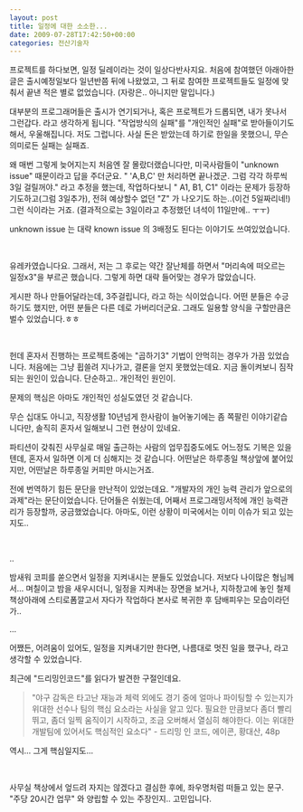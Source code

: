 ```yaml
---
layout: post
title: 일정에 대한 소소한...
date: 2009-07-28T17:42:50+00:00
categories: 전산기술자
---
```

<p>프로젝트를 하다보면, 일정 딜레이라는 것이 일상다반사지요. 처음에 참여했던 아래아한글은 출시예정일보다 일년반쯤 뒤에 나왔었고, 그 뒤로 참여한 프로젝트들도 일정에 맞춰서 끝낸 적은 별로 없었습니다. (자랑은.. 아니지만 말입니다.)</p>
<p>대부분의 프로그래머들은 출시가 연기되거나, 혹은 프로젝트가 드롭되면,&nbsp;내가 못나서 그런갑다. 라고 생각하게 됩니다. "작업방식의 실패"를 "개인적인 실패"로 받아들이기도 해서, 우울해집니다. 저도 그럽니다. 사실 돈은 받았는데&nbsp;하기로 한일을 못했으니, 무슨 의미로든 실패는&nbsp;실패죠.</p>
<p>왜 매번 그렇게 늦어지는지&nbsp;처음엔 잘 몰랐더랬습니다만, 미국사람들이&nbsp;"unknown issue" 때문이라고 답을 주더군요. " 'A,B,C' 만 처리하면 끝나겠군. 그럼 각각 하루씩 3일 걸릴꺼야." 라고 추정을 했는데, 작업하다보니 " A1, B1, C1" 이라는 문제가 등장하기도하고(그럼 3일추가), 전혀 예상할수 없던 "Z" 가 나오기도 하는..(이건 5일짜리네!) 그런 식이라는 거죠. (결과적으로는 3일이라고 추정했던 녀석이 11일만에.. ㅜㅜ)</p>
<p>unknown issue 는 대략 known issue 의 3배정도 된다는 이야기도 쓰여있었습니다.</p>
<p>&nbsp;</p>
<p>유레카였습니다요. 그래서, 저는 그 후로는 약간 잘난체를 하면서 "머리속에 떠오르는 일정x3"을 부르곤 했습니다. 그렇게 하면 대략 들어맞는 경우가 많았습니다. </p>
<p>게시판 하나 만들어달라는데, 3주걸립니다, 라고 하는 식이었습니다.&nbsp;어떤 분들은 수긍하기도 했지만, 어떤 분들은 다른 데로 가버리더군요. 그래도 일용할 양식을 구할만큼은 벌수 있었습니다.ㅎㅎ</p>
<p>&nbsp;</p>
<p>헌데 혼자서 진행하는 프로젝트중에는 "곱하기3" 기법이 안먹히는 경우가 가끔 있었습니다. 처음에는 그냥 휩쓸려 지나가고, 결론을 얻지 못했었는데요. 지금 돌이켜보니 짐작되는 원인이 있습니다. 단순하고.. 개인적인 원인이.</p>
<p>문제의 핵심은 아마도 개인적인 성실도였던 것 같습니다.&nbsp;</p>
<p>무슨 십대도 아니고, 직장생활 10년넘게 한사람이 늘어놓기에는 좀 쪽팔린 이야기같습니다만, 솔직히 혼자서 일해보니 그런 현상이 있네요.</p>
<p>파티션이 갖춰진 사무실로 매일 출근하는 사람의&nbsp;업무집중도에도 어느정도 기복은 있을텐데, 혼자서 일하면 이게 더 심해지는 것 같습니다. 어떤날은 하루종일 책상앞에 붙어있지만, 어떤날은 하루종일 커피만&nbsp;마시는거죠.</p>
<p>전에 번역하기 힘든 문단을 만난적이 있었는데요. "개발자의 개인 능력 관리가 앞으로의 과제"라는 문단이었습니다.&nbsp;단어들은 쉬웠는데, 어째서&nbsp;프로그래밍서적에&nbsp;개인 능력관리가 등장할까, 궁금했었습니다. 아마도, 이런 상황이 미국에서는 이미 이슈가 되고 있는지도..</p>
<p>&nbsp;</p>
<p>..</p>
<p>밤새워 코피를 쏟으면서&nbsp;일정을 지켜내시는 분들도 있었습니다. 저보다 나이많은&nbsp;형님께서... 며칠이고&nbsp;밤을 새우시더니, 일정을 지켜내는 장면을 보거나,&nbsp;지하창고에 놓인&nbsp;철제 책상아래에 스티로폼깔고서 자다가 작업하다 본사로 복귀한 후 담배피우는 모습이라던가.. </p>
<p>...</p>
<p>어쨌든, 어려움이 있어도, 일정을 지켜내기만 한다면, 나름대로 멋진 일을 했구나, 라고 생각할 수 있었습니다.</p>
<p>최근에&nbsp;"드리밍인코드"를 읽다가 발견한 구절인데요.</p>
<blockquote>"야구 감독은 타고난 재능과 체력 외에도 경기 중에 얼마나 파이팅할 수 있는지가 위대한 선수나 팀의 핵심 요소라는 사실을 알고 있다. 필요한 만큼보다 좀더 빨리 뛰고, 좀더 일찍 움직이기 시작하고, 조금 오버해서 열심히 해야한다. 이는 위대한 개발팀에 있어서도 핵심적인 요소다" - 드리밍 인 코드, 에이콘, 황대산, 48p</blockquote>
<p>역시... 그게 핵심일지도...</p>
<p>&nbsp;</p>
<p>사무실 책상에서 엎드려 자지는 않겠다고&nbsp;결심한 후에, 좌우명처럼 떠들고 있는 문구. "주당 20시간 업무" 와 양립할 수 있는 주장인지.. 고민입니다.</p>
